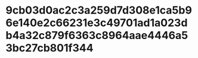 # 9cb03d0ac2c3a259d7d308e1ca5b96e140e2c66231e3c49701ad1a023db4a32c879f6363c8964aae4446a53bc27cb801f344